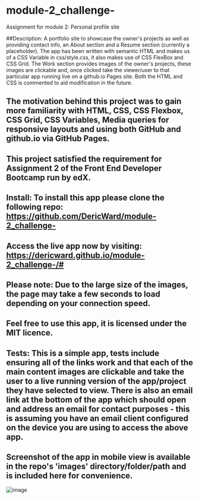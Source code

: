 # module-2_challenge-
Assignment for module 2: Personal profile site

##Description: A portfolio site to showcase the owner's projects as well as providing contact info, an About section and a Resume section (currently a placeholder).
The app has been written with semantic HTML and makes us of a CSS Variable in css/style.css, it also makes use of CSS FlexBox and CSS Grid. The Work section provides images of the owner's projects, these images are clickable and, once clicked take the viewer/user to that particular app running live on a github.io Pages site.
Both the HTML and CSS is commented to aid modification in the future.

## The motivation behind this project was to gain more familiarity with HTML, CSS, CSS Flexbox, CSS Grid, CSS Variables, Media queries for responsive layouts and using both GitHub and github.io via GitHub Pages.

## This project satisfied the requirement for Assignment 2 of the Front End Developer Bootcamp run by edX.

## Install: To install this app please clone the following repo: https://github.com/DericWard/module-2_challenge-

## Access the live app now by visiting: https://dericward.github.io/module-2_challenge-/#

## Please note: Due to the large size of the images, the page may take a few seconds to load depending on your connection speed.

## Feel free to use this app, it is licensed under the MIT licence.

## Tests: This is a simple app, tests include ensuring all of the links work and that each of the main content images are clickable and take the user to a live running version of the app/project they have selected to view. There is also an email link at the bottom of the app which should open and address an email for contact purposes - this is assuming you have an email client configured on the device you are using to access the above app.

## Screenshot of the app in mobile view is available in the repo's 'images' directory/folder/path and is included here for convenience.

![image](https://user-images.githubusercontent.com/50495939/208542779-f3cf45f0-e7ca-4efc-bad9-37fbce6c6bda.png)

